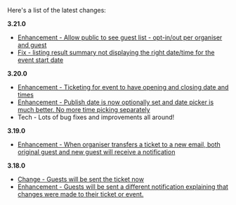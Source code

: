 Here's a list of the latest changes:

**3.21.0**

- [Enhancement - Allow public to see guest list - opt-in/out per organiser and guest](https://trello.com/c/qN6hBEV4/588-events-allow-public-to-see-guest-list-opt-in-out-per-organiser-and-guest)
- [Fix - listing result summary not displaying the right date/time for the event start date](https://trello.com/c/m86IuApo/593-major-the-listing-result-summary-not-displaying-the-right-date-time-for-the-event-start-date)


**3.20.0**

- [Enhancement - Ticketing for event to have opening and closing date and times](https://trello.com/c/LfmnU4LW/479-events-ticketing-for-event-to-have-opening-and-closing-date-and-times)
- [Enhancement - Publish date is now optionally set and date picker is much better. No more time picking separately](https://trello.com/c/zCqc8wXq/589-events-date-improvements-ad-publising-date-vs-start-and-end-date)
- Tech - Lots of bug fixes and improvements all around!

**3.19.0**

- [Enhancement - When organiser transfers a ticket to a new email, both original guest and new guest will receive a notification](https://trello.com/c/VtQklgSB/586-ticket-transfer-and-notification)

**3.18.0**

- [Change - Guests will be sent the ticket now](https://trello.com/c/r7biHc3s/584-each-guest-should-receive-the-ticket-along-with-an-invite)
- [Enhancement - Guests will be sent a different notification explaining that changes were made to their ticket or event.](https://trello.com/c/CHgDUYTW/585-resending-ticket-notification) 
